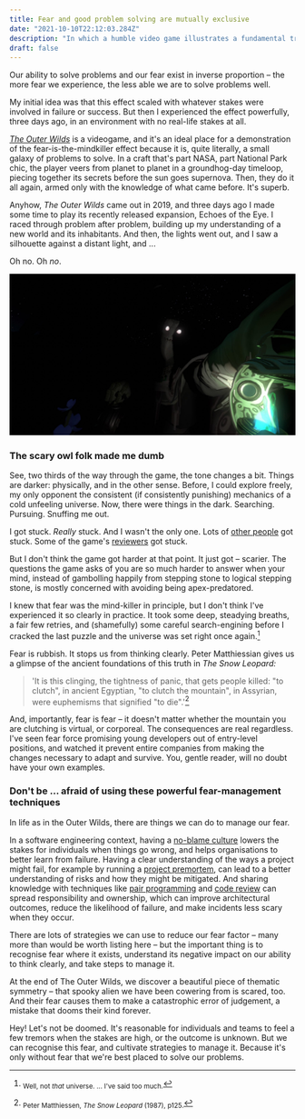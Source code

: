```yaml
---
title: Fear and good problem solving are mutually exclusive
date: "2021-10-10T22:12:03.284Z"
description: "In which a humble video game illustrates a fundamental truth of learning"
draft: false
---
```


Our ability to solve problems and our fear exist in inverse proportion – the more fear we experience, the less able we are to solve problems well.

My initial idea was that this effect scaled with whatever stakes were involved in failure or success. But then I experienced the effect powerfully, three days ago, in an environment with no real-life stakes at all.

[_The Outer Wilds_](https://www.mobiusdigitalgames.com/outer-wilds.html) is a videogame, and it's an ideal place for a demonstration of the fear-is-the-mindkiller effect because it is, quite literally, a small galaxy of problems to solve. In a craft that's part NASA, part National Park chic, the player veers from planet to planet in a groundhog-day timeloop, piecing together its secrets before the sun goes supernova. Then, they do it all again, armed only with the knowledge of what came before. It's superb.

Anyhow, _The Outer Wilds_ came out in 2019, and three days ago I made some time to play its recently released expansion, Echoes of the Eye. I raced through problem after problem, building up my understanding of a new world and its inhabitants. And then, the lights went out, and I saw a silhouette against a distant light, and ...

Oh no. Oh _no_.

![Oh ... no!](scary-owl.jpg)

### The scary owl folk made me dumb

See, two thirds of the way through the game, the tone changes a bit. Things are darker: physically, and in the other sense. Before, I could explore freely, my only opponent the consistent (if consistently punishing) mechanics of a cold unfeeling universe. Now, there were things in the dark. Searching. Pursuing. Snuffing me out.

I got stuck. _Really_ stuck. And I wasn't the only one. Lots of [other people](https://www.reddit.com/r/outerwilds/comments/pz1zqs/does_anyone_else_feel_like_echoes_of_the_eye_is/) got stuck. Some of the game's [reviewers](https://www.rockpapershotgun.com/echoes-of-the-eye-is-sensational-dlc-for-outer-wilds-dont-let-anyone-spoil-it-for-you) got stuck.

But I don't think the game got harder at that point. It just got – scarier. The questions the game asks of you are so much harder to answer when your mind, instead of gambolling happily from stepping stone to logical stepping stone, is mostly concerned with avoiding being apex-predatored.

I knew that fear was the mind-killer in principle, but I don't think I've experienced it so clearly in practice. It took some deep, steadying breaths, a fair few retries, and (shamefully) some careful search-engining before I cracked the last puzzle and the universe was set right once again.[^1]

Fear is rubbish. It stops us from thinking clearly. Peter Matthiessian gives us a glimpse of the ancient foundations of this truth in _The Snow Leopard:_

> 'It is this clinging, the tightness of panic, that gets people killed: "to clutch", in ancient Egyptian, "to clutch the mountain", in Assyrian, were euphemisms that signified "to die".'[^2]

And, importantly, fear is fear – it doesn't matter whether the mountain you are clutching is virtual, or corporeal. The consequences are real regardless. I've seen fear force promising young developers out of entry-level positions, and watched it prevent entire companies from making the changes necessary to adapt and survive. You, gentle reader, will no doubt have your own examples.

### Don't be ... afraid of using these powerful fear-management techniques

In life as in the Outer Wilds, there are things we can do to manage our fear.

In a software engineering context, having a [no-blame culture](https://devops.com/how-sre-creates-a-blameless-culture/) lowers the stakes for individuals when things go wrong, and helps organisations to better learn from failure. Having a clear understanding of the ways a project might fail, for example by running a [project premortem](https://www.atlassian.com/team-playbook/plays/pre-mortem), can lead to a better understanding of risks and how they might be mitigated. And sharing knowledge with techniques like [pair programming](https://martinfowler.com/articles/on-pair-programming.html) and [code review](https://www.atlassian.com/agile/software-development/code-reviews) can spread responsibility and ownership, which can improve architectural outcomes, reduce the likelihood of failure, and make incidents less scary when they occur.

There are lots of strategies we can use to reduce our fear factor – many more than would be worth listing here – but the important thing is to recognise fear where it exists, understand its negative impact on our ability to think clearly, and take steps to manage it.

At the end of The Outer Wilds, we discover a beautiful piece of thematic symmetry – that spooky alien we have been cowering from is scared, too. And their fear causes them to make a catastrophic error of judgement, a mistake that dooms their kind forever.

Hey! Let's not be doomed. It's reasonable for individuals and teams to feel a few tremors when the stakes are high, or the outcome is unknown. But we can recognise this fear, and cultivate strategies to manage it. Because it's only without fear that we're best placed to solve our problems.

[^1]: <sub>Well, not _that_ universe. ... I've said too much.</sub>
[^2]: <sub>Peter Matthiessen, _The Snow Leopard_ (1987), p125.</sub>